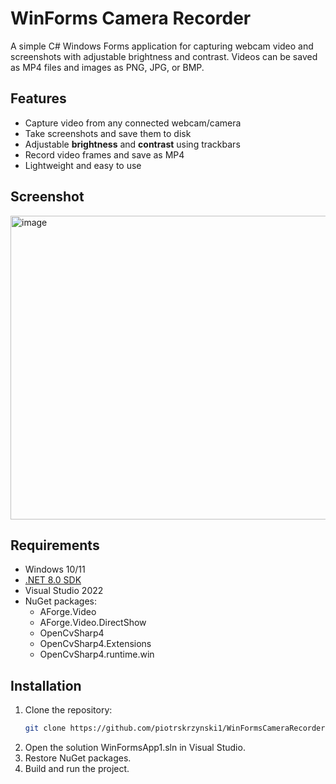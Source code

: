 # WinForms Camera Recorder

A simple C# Windows Forms application for capturing webcam video and screenshots with adjustable brightness and contrast. Videos can be saved as MP4 files and images as PNG, JPG, or BMP.

## Features

- Capture video from any connected webcam/camera
- Take screenshots and save them to disk
- Adjustable **brightness** and **contrast** using trackbars
- Record video frames and save as MP4
- Lightweight and easy to use

## Screenshot

<img width="796" height="486" alt="image" src="https://github.com/user-attachments/assets/a2e5c7d5-1fa8-43ba-ae13-a889d3a32bb6" />

## Requirements

- Windows 10/11
- [.NET 8.0 SDK](https://dotnet.microsoft.com/en-us/download/dotnet/8.0)
- Visual Studio 2022
- NuGet packages:
  - AForge.Video
  - AForge.Video.DirectShow
  - OpenCvSharp4
  - OpenCvSharp4.Extensions
  - OpenCvSharp4.runtime.win

## Installation

1. Clone the repository:
   ```bash
   git clone https://github.com/piotrskrzynski1/WinFormsCameraRecorder.git
3. Open the solution WinFormsApp1.sln in Visual Studio.
4. Restore NuGet packages.
5. Build and run the project.
